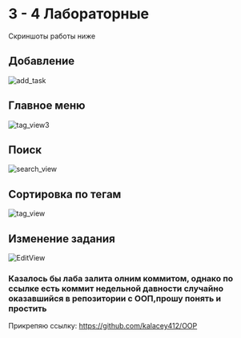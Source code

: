 # 3 - 4 Лабораторные 
Скриншоты работы ниже
## Добавление
![add_task](https://user-images.githubusercontent.com/61294978/120851746-efd37d80-c581-11eb-81dc-f939e0fe39d9.jpg)
## Главное меню
![tag_view3](https://user-images.githubusercontent.com/61294978/120851834-0f6aa600-c582-11eb-8147-60883a2c6624.jpg)
## Поиск
![search_view](https://user-images.githubusercontent.com/61294978/120852026-58225f00-c582-11eb-9817-b6b372bd971e.jpg)
## Сортировка по тегам
![tag_view](https://user-images.githubusercontent.com/61294978/120851959-3cb75400-c582-11eb-9444-ef176c59dc81.jpg)
## Изменение задания
![EditView](https://user-images.githubusercontent.com/61294978/120852125-7a1be180-c582-11eb-8133-184d4d2b9b80.jpg)



### Казалось бы лаба залита олним коммитом, однако по ссылке есть коммит недельной давности случайно оказавшийся в репозитории с ООП,прошу понять и простить
Прикрепяю ссылку: https://github.com/kalacey412/OOP


